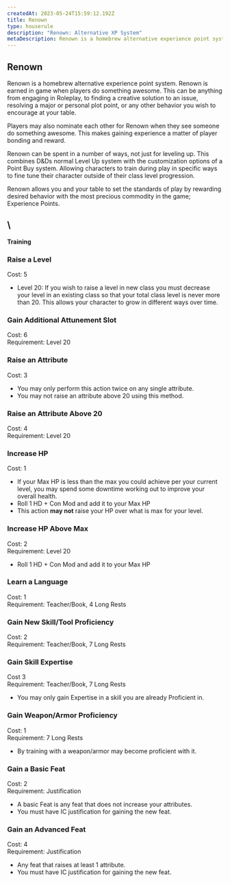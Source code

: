 ```yaml
---
createdAt: 2023-05-24T15:59:12.192Z
title: Renown
type: houserule
description: "Renown: Alternative XP System"
metaDescription: Renown is a homebrew alternative experience point system.
---
```

## **Renown**

Renown is a homebrew alternative experience point system. Renown is earned in game when players do something awesome. This can be anything from engaging in Roleplay, to finding a creative solution to an issue, resolving a major or personal plot point, or any other behavior you wish to encourage at your table.

Players may also nominate each other for Renown when they see someone do something awesome. This makes gaining experience a matter of player bonding and reward.

Renown can be spent in a number of ways, not just for leveling up. This combines D&Ds normal Level Up system with the customization options of a Point Buy system. Allowing characters to train during play in specific ways to fine tune their character outside of their class level progression.

Renown allows you and your table to set the standards of play by rewarding desired behavior with the most precious commodity in the game; Experience Points. 

## \
**Training**

### **Raise a Level**

Cost: 5 

* Level 20: If you wish to raise a level in new class you must decrease your level in an existing class so that your total class level is never more than 20. This allows your character to grow in different ways over time.

### Gain Additional Attunement Slot

Cost: 6\
Requirement: Level 20

### **Raise an Attribute**

Cost: 3

* You may only perform this action twice on any single attribute.
* You may not raise an attribute above 20 using this method.

### Raise an Attribute Above 20

Cost: 4\
Requirement: Level 20

### **Increase HP**

Cost: 1

* If your Max HP is less than the max you could achieve per your current level, you may spend some downtime working out to improve your overall health. 
* Roll 1 HD + Con Mod and add it to your Max HP
* This action **may not** raise your HP over what is max for your level.

### Increase HP Above Max

Cost: 2\
Requirement: Level 20

* Roll 1 HD + Con Mod and add it to your Max HP

### **Learn a Language**

Cost: 1\
Requirement: Teacher/Book, 4 Long Rests

### **Gain New Skill/Tool Proficiency**

Cost: 2\
Requirement: Teacher/Book, 7 Long Rests

### **Gain Skill Expertise**

Cost 3\
Requirement: Teacher/Book, 7 Long Rests

* You may only gain Expertise in a skill you are already Proficient in.

### **Gain Weapon/Armor Proficiency**

Cost: 1\
Requirement: 7 Long Rests

* By training with a weapon/armor may become proficient with it.

### **Gain a Basic Feat**

Cost: 2\
Requirement: Justification

* A basic Feat is any feat that does not increase your attributes.
* You must have IC justification for gaining the new feat.

### **Gain an Advanced Feat**

Cost: 4\
Requirement: Justification

* Any feat that raises at least 1 attribute.
* You must have IC justification for gaining the new feat.